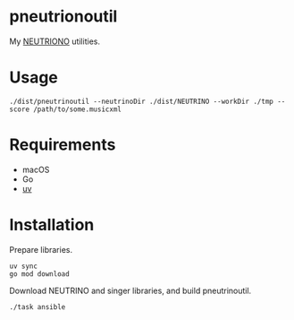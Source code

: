 # pneutrionoutil

My [NEUTRIONO](https://studio-neutrino.com/) utilities.

# Usage

``` shell
./dist/pneutrinoutil --neutrinoDir ./dist/NEUTRINO --workDir ./tmp --score /path/to/some.musicxml
```

# Requirements

- macOS
- Go
- [uv](https://github.com/astral-sh/uv)

# Installation

Prepare libraries.

``` shell
uv sync
go mod download
```

Download NEUTRINO and singer libraries, and build pneutrinoutil.

``` shell
./task ansible
```
